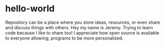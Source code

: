 # hello-world
Repository can be a place where you store ideas, resources, or even share and discuss things with others.
Hey my name is Jeremy. Trying to learn code because I like to share too! I appreciate how open source is 
available to everyone allowing; programs to be more personalized. 
